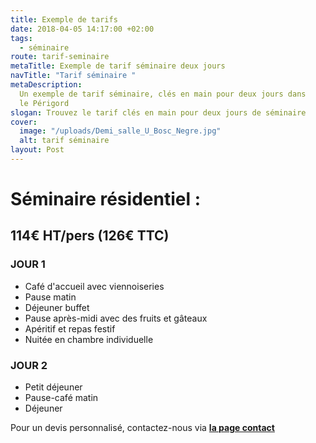 ```yaml
---
title: Exemple de tarifs
date: 2018-04-05 14:17:00 +02:00
tags:
  - séminaire
route: tarif-seminaire
metaTitle: Exemple de tarif séminaire deux jours
navTitle: "Tarif séminaire "
metaDescription:
  Un exemple de tarif séminaire, clés en main pour deux jours dans
  le Périgord
slogan: Trouvez le tarif clés en main pour deux jours de séminaire
cover:
  image: "/uploads/Demi_salle_U_Bosc_Negre.jpg"
  alt: tarif séminaire
layout: Post
---
```


# Séminaire résidentiel :

## 114€ HT/pers (126€ TTC)

### JOUR 1

- Café d'accueil avec viennoiseries
- Pause matin
- Déjeuner buffet
- Pause après-midi avec des fruits et gâteaux
- Apéritif et repas festif
- Nuitée en chambre individuelle

### JOUR 2

- Petit déjeuner
- Pause-café matin
- Déjeuner

Pour un devis personnalisé, contactez-nous via [**la page contact**](/contact/)
